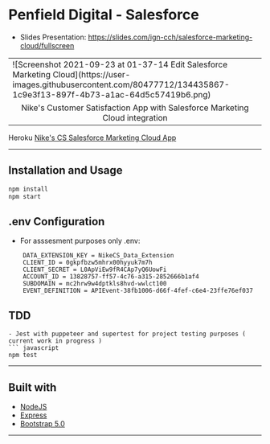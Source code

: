 
# Penfield Digital - Salesforce

* Slides Presentation: https://slides.com/ign-cch/salesforce-marketing-cloud/fullscreen

<table>
    <tr>
        <td width="1200">
        ![Screenshot 2021-09-23 at 01-37-14 Edit Salesforce Marketing Cloud](https://user-images.githubusercontent.com/80477712/134435867-1c9e3f13-897f-4b73-a1ac-64d5c57419b6.png)
        </td>
    </tr>
    <tr>
        <td>
            <div align="center">
                Nike's Customer Satisfaction App with Salesforce Marketing Cloud integration
            </div>     
        </td>
    </tr>
</table> 

Heroku [Nike's CS Salesforce Marketing Cloud App](https://dashboard.heroku.com/apps/ign-penfield-api)

---

## Installation and Usage

``` javascript
npm install
npm start
```
## .env Configuration

* For asssesment purposes only .env:
```
    DATA_EXTENSION_KEY = NikeCS_Data_Extension
    CLIENT_ID = 0gkpfbzw5mhrx00hyyuk7m7h
    CLIENT_SECRET = L0ApViEw9fR4CAp7yQ6UowFi
    ACCOUNT_ID = 13828757-ff57-4c76-a315-2852666b1af4
    SUBDOMAIN = mc2hrw9w4dptkls8hvd-wwlct100
    EVENT_DEFINITION = APIEvent-38fb1006-d66f-4fef-c6e4-23ffe76ef037

```
## TDD
```
- Jest with puppeteer and supertest for project testing purposes ( current work in progress )
``` javascript
npm test 
```
---
## Built with

- [NodeJS](https://nodejs.org/) 
- [Express](https://expressjs.com/) 
- [Bootstrap 5.0](https://getbootstrap.com/docs/5.0/getting-started/introduction/)

---
